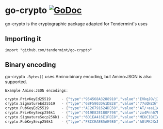 # go-crypto [![GoDoc](https://godoc.org/github.com/tendermint/go-crypto?status.svg)](https://godoc.org/github.com/tendermint/go-crypto)

go-crypto is the cryptographic package adapted for Tendermint's uses

## Importing it
`import "github.com/tendermint/go-crypto"`

## Binary encoding

go-crypto `.Bytes()` uses Amino:binary encoding, but Amino:JSON is also supported.

```go
Example Amino:JSON encodings:

crypto.PrivKeyEd25519     - {"type":"954568A3288910","value":"EVkqJO/jIXp3rkASXfh9YnyToYXRXhBr6g9cQVxPFnQBP/5povV4HTjvsy530kybxKHwEi85iU8YL0qQhSYVoQ=="}
crypto.SignatureEd25519   - {"type":"6BF5903DA1DB28","value":"77sQNZOrf7ltExpf7AV1WaYPCHbyRLgjBsoWVzcduuLk+jIGmYk+s5R6Emm29p12HeiNAuhUJgdFGmwkpeGJCA=="}
crypto.PubKeyEd25519      - {"type":"AC26791624DE60","value":"AT/+aaL1eB0477Mud9JMm8Sh8BIvOYlPGC9KkIUmFaE="}
crypto.PrivKeySecp256k1   - {"type":"019E82E1B0F798","value":"zx4Pnh67N+g2V+5vZbQzEyRerX9c4ccNZOVzM9RvJ0Y="}
crypto.SignatureSecp256k1 - {"type":"6D1EA416E1FEE8","value":"MEUCIQCIg5TqS1l7I+MKTrSPIuUN2+4m5tA29dcauqn3NhEJ2wIgICaZ+lgRc5aOTVahU/XoLopXKn8BZcl0bnuYWLvohR8="}
crypto.PubKeySecp256k1    - {"type":"F8CCEAEB5AE980","value":"A8lPKJXcNl5VHt1FK8a244K9EJuS4WX1hFBnwisi0IJx"}
```
